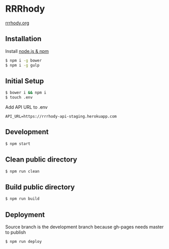 RRRhody
=======
[rrrhody.org](http://rrrhody.org)

## Installation
Install [node.js & npm](http://blog.npmjs.org/post/85484771375/how-to-install-npm)
```bash
$ npm i -g bower
$ npm i -g gulp
```

## Initial Setup
```bash
$ bower i && npm i
$ touch .env
```
Add API URL to .env
```
API_URL=https://rrrhody-api-staging.herokuapp.com
```

## Development
```bash
$ npm start
```

## Clean public directory
```bash
$ npm run clean
```

## Build public directory
```bash
$ npm run build
```

## Deployment
Source branch is the development branch because gh-pages needs master to publish
```bash
$ npm run deploy
```
